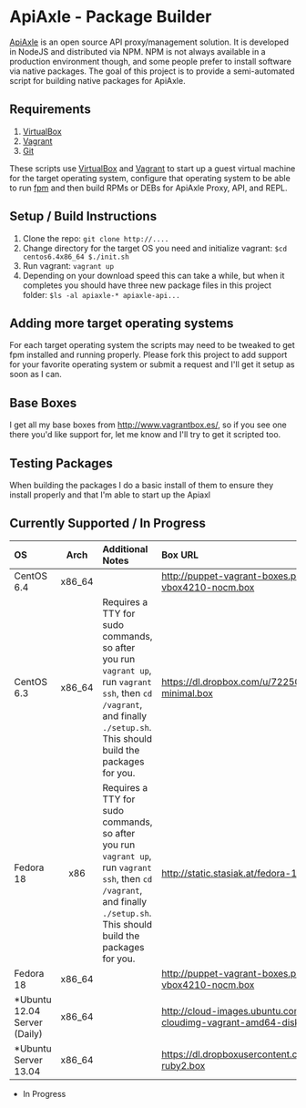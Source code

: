 # ApiAxle - Package Builder #
[ApiAxle](http://apiaxle.com) is an open source API proxy/management solution. 
It is developed in NodeJS and distributed via NPM. NPM is not always available 
in a production environment though, and some people prefer to install software 
via native packages. The goal of this project is to provide a semi-automated 
script for building native packages for ApiAxle.

## Requirements ##
1. [VirtualBox](http://virtualbox.org)
2. [Vagrant](http://vagrantup.com)
3. [Git](http://git-scm.com)

These scripts use [VirtualBox](http://virtualbox.org) and 
[Vagrant](http://vagrantup.com) to start up a guest virtual machine for the 
target operating system, configure that operating system to be able to 
run [fpm](https://github.com/jordansissel/fpm) and then build RPMs or DEBs 
for ApiAxle Proxy, API, and REPL.

## Setup / Build Instructions ##
1. Clone the repo: ```git clone http://....```
2. Change directory for the target OS you need and initialize vagrant:
        ```
        $cd centos6.4x86_64
        $./init.sh
        ```
3. Run vagrant: ```vagrant up```
4. Depending on your download speed this can take a while, but when it completes you should have three new package files in this project folder:
        ```
        $ls -al apiaxle-*
        apiaxle-api...
        ```

## Adding more target operating systems ##
For each target operating system the scripts may need to be tweaked to get fpm 
installed and running properly. Please fork this project to add support for your 
favorite operating system or submit a request and I'll get it setup as soon as 
I can.

## Base Boxes ##
I get all my base boxes from http://www.vagrantbox.es/, so if you see one there 
you'd like support for, let me know and I'll try to get it scripted too.

## Testing Packages ##
When building the packages I do a basic install of them to ensure they install 
properly and that I'm able to start up the Apiaxl

## Currently Supported / In Progress ##
| OS            | Arch          | Additional Notes | Box URL  |
| :------------ |:-------------:| :--------------- | :------- |
| CentOS 6.4    | x86_64        |                  | http://puppet-vagrant-boxes.puppetlabs.com/centos-64-x64-vbox4210-nocm.box |
| CentOS 6.3    | x86_64        | Requires a TTY for sudo commands, so after you run ```vagrant up```, run ```vagrant ssh```, then ```cd /vagrant```, and finally ```./setup.sh```. This should build the packages for you. | https://dl.dropbox.com/u/7225008/Vagrant/CentOS-6.3-x86_64-minimal.box |
| Fedora 18     | x86           | Requires a TTY for sudo commands, so after you run ```vagrant up```, run ```vagrant ssh```, then ```cd /vagrant```, and finally ```./setup.sh```. This should build the packages for you. | http://static.stasiak.at/fedora-18-x86-2.box |
| Fedora 18     | x86_64        |                  | http://puppet-vagrant-boxes.puppetlabs.com/fedora-18-x64-vbox4210-nocm.box |
| *Ubuntu 12.04 Server (Daily) | x86_64 | | http://cloud-images.ubuntu.com/precise/current/precise-server-cloudimg-vagrant-amd64-disk1.box |
| *Ubuntu Server 13.04 | x86_64 | | https://dl.dropboxusercontent.com/s/o5i10hcu57jamg8/ubuntu64-ruby2.box |

* In Progress